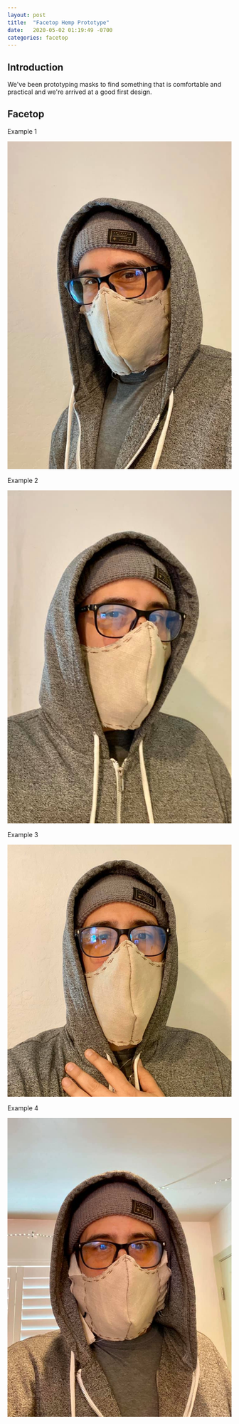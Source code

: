 ```yaml
---
layout: post
title:  "Facetop Hemp Prototype"
date:   2020-05-02 01:19:49 -0700
categories: facetop
---
```


## Introduction

We've been prototyping masks to find something that is comfortable and practical and we're arrived at a good first design.

## Facetop

Example 1

![Facetop Hemp prototype 1](/assets/hemp1.jpg)

Example 2

![Facetop Hemp prototype 2](/assets/hemp2.jpg)

Example 3

![Facetop Hemp prototype 3](/assets/hemp3.jpg)

Example 4

![Facetop Hemp prototype 4](/assets/hemp4.jpg)
